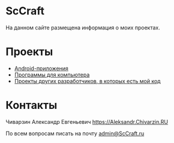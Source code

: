 # ScCraft

На данном сайте размещена информация о моих проектах.

# Проекты

* [Android-приложения](./android-app)
* [Программы для компьютера](./programs)
* [Проекты других разработчиков, в которых есть мой код](./contributed)

# Контакты

Чиварзин Александр Евгеньевич https://Aleksandr.Chivarzin.RU

По всем вопросам писать на почту admin@ScCraft.ru
